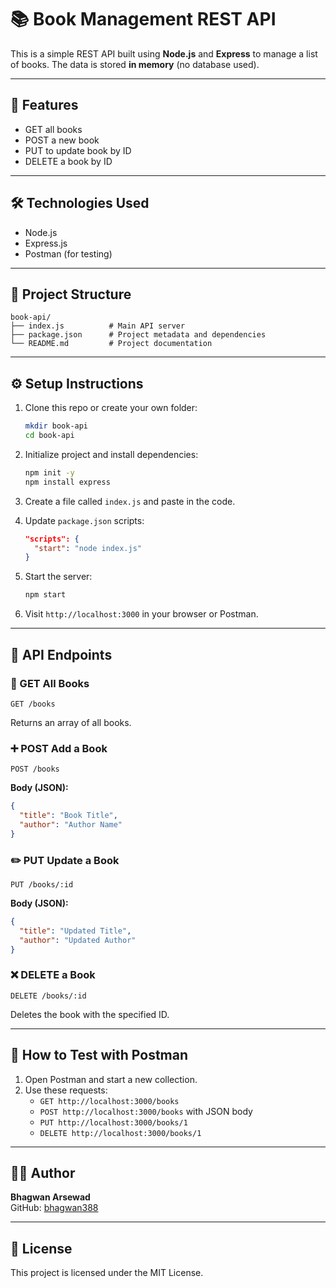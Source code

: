 # 📚 Book Management REST API

This is a simple REST API built using **Node.js** and **Express** to manage a list of books. The data is stored **in memory** (no database used).

---

## 🚀 Features
- GET all books
- POST a new book
- PUT to update book by ID
- DELETE a book by ID

---

## 🛠️ Technologies Used
- Node.js
- Express.js
- Postman (for testing)

---

## 📁 Project Structure
```
book-api/
├── index.js          # Main API server
├── package.json      # Project metadata and dependencies
└── README.md         # Project documentation
```

---

## ⚙️ Setup Instructions

1. Clone this repo or create your own folder:
   ```bash
   mkdir book-api
   cd book-api
   ```

2. Initialize project and install dependencies:
   ```bash
   npm init -y
   npm install express
   ```

3. Create a file called `index.js` and paste in the code.

4. Update `package.json` scripts:
   ```json
   "scripts": {
     "start": "node index.js"
   }
   ```

5. Start the server:
   ```bash
   npm start
   ```

6. Visit `http://localhost:3000` in your browser or Postman.

---

## 🔁 API Endpoints

### 📖 GET All Books
```
GET /books
```
Returns an array of all books.

### ➕ POST Add a Book
```
POST /books
```
**Body (JSON):**
```json
{
  "title": "Book Title",
  "author": "Author Name"
}
```

### ✏️ PUT Update a Book
```
PUT /books/:id
```
**Body (JSON):**
```json
{
  "title": "Updated Title",
  "author": "Updated Author"
}
```

### ❌ DELETE a Book
```
DELETE /books/:id
```
Deletes the book with the specified ID.

---

## 🧪 How to Test with Postman

1. Open Postman and start a new collection.
2. Use these requests:
   - `GET http://localhost:3000/books`
   - `POST http://localhost:3000/books` with JSON body
   - `PUT http://localhost:3000/books/1`
   - `DELETE http://localhost:3000/books/1`

---

## 👨‍💻 Author
**Bhagwan Arsewad**  
GitHub: [bhagwan388](https://github.com/bhagwan388)

---

## 📄 License
This project is licensed under the MIT License.
